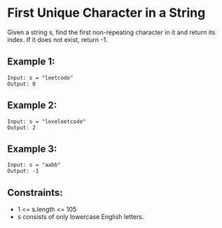 # First Unique Character in a String

Given a string s, find the first non-repeating character in it and return its index. If it does not exist, return -1.

## Example 1:

```
Input: s = "leetcode"
Output: 0
```

## Example 2:

```
Input: s = "loveleetcode"
Output: 2
```

## Example 3:

```
Input: s = "aabb"
Output: -1
```

## Constraints:

- 1 <= s.length <= 105
- s consists of only lowercase English letters.
